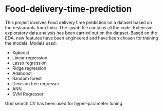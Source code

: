 # Food-delivery-time-prediction

This project involves Food delivery time prediction on a dataset based on the restaurants from India. The .ipynb file contains all the code. Extensive exploratory data analysis has been carried out on the dataset. Based on the EDA, new features have been engineered and have been chosen for training the models.
Models used:
* Xgboost
* Linear regression
* Lasso regression
* Ridge regression
* Adaboost
* Random forest
* Decision tree regressor
* ANN
* SVM Regressor

Grid search CV has been used for hyper-parameter tuning.
